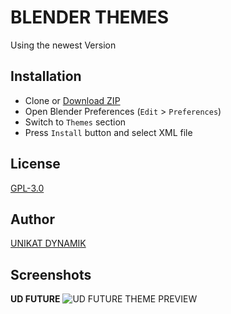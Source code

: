 BLENDER THEMES
====

Using the newest Version


## Installation

* Clone or [Download ZIP](https://github.com/unikatdynamik/BLENDER/archive/refs/heads/main.zip)
* Open Blender Preferences (`Edit` > `Preferences`)
* Switch to `Themes` section
* Press `Install` button and select XML file
 
## License

[GPL-3.0](https://github.com/unikatdynamik/BLENDER/blob/main/LICENSE.txt)

## Author

[UNIKAT DYNAMIK](https://github.com/unikatdynamik)

## Screenshots

**UD FUTURE**
![UD FUTURE THEME PREVIEW](https://github.com/unikatdynamik/BLENDER/assets/55814335/10582d3e-72de-46db-935c-f24cc06e2216)
